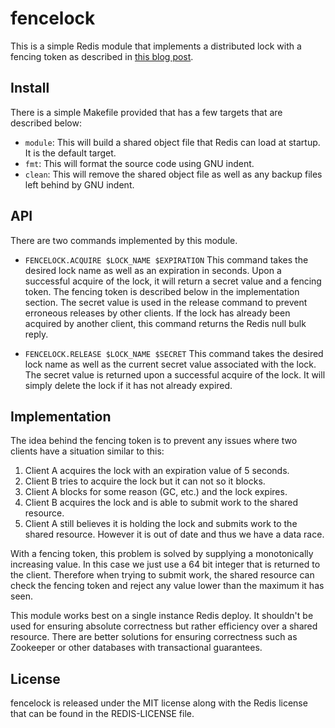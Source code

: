 # fencelock
This is a simple Redis module that implements a distributed lock with a fencing token as described
in [this blog post](https://martin.kleppmann.com/2016/02/08/how-to-do-distributed-locking.html).

## Install
There is a simple Makefile provided that has a few targets that are described below:
- `module`: This will build a shared object file that Redis can load at startup. It is the default
target.
- `fmt`: This will format the source code using GNU indent.
- `clean`: This will remove the shared object file as well as any backup files left behind by GNU
indent.

## API
There are two commands implemented by this module.

- `FENCELOCK.ACQUIRE $LOCK_NAME $EXPIRATION`
This command takes the desired lock name as well as an expiration in seconds. Upon a successful
acquire of the lock, it will return a secret value and a fencing token. The fencing token is
described below in the implementation section. The secret value is used in the release command to
prevent erroneous releases by other clients. If the lock has already been acquired by another
client, this command returns the Redis null bulk reply.

- `FENCELOCK.RELEASE $LOCK_NAME $SECRET`
This command takes the desired lock name as well as the current secret value associated with the
lock. The secret value is returned upon a successful acquire of the lock. It will simply delete the
lock if it has not already expired.

## Implementation
The idea behind the fencing token is to prevent any issues where two clients have a situation
similar to this:
1. Client A acquires the lock with an expiration value of 5 seconds.
2. Client B tries to acquire the lock but it can not so it blocks.
3. Client A blocks for some reason (GC, etc.) and the lock expires.
4. Client B acquires the lock and is able to submit work to the shared resource.
5. Client A still believes it is holding the lock and submits work to the shared resource. However
it is out of date and thus we have a data race.

With a fencing token, this problem is solved by supplying a monotonically increasing value. In this
case we just use a 64 bit integer that is returned to the client. Therefore when trying to submit
work, the shared resource can check the fencing token and reject any value lower than the maximum
it has seen.

This module works best on a single instance Redis deploy. It shouldn't be used for ensuring
absolute correctness but rather efficiency over a shared resource. There are better solutions for
ensuring correctness such as Zookeeper or other databases with transactional guarantees.

## License
fencelock is released under the MIT license along with the Redis license that can be found in the
REDIS-LICENSE file.
